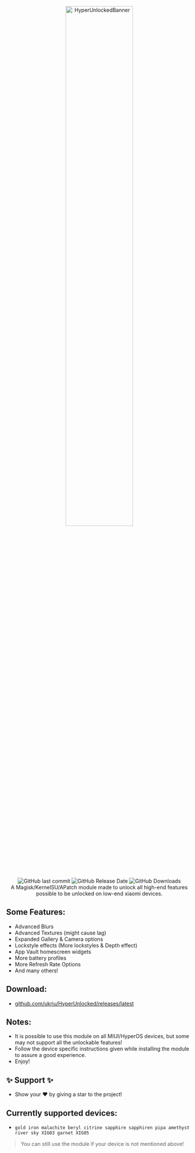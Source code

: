<div align="center">
<picture>
  <source media="(prefers-color-scheme: dark)" srcset="https://raw.githubusercontent.com/ukriu/HyperUnlocked/refs/heads/main/banner/HyperUnlockedBannerDark.png">
  <source media="(prefers-color-scheme: light)" srcset="https://raw.githubusercontent.com/ukriu/HyperUnlocked/refs/heads/main/banner/HyperUnlockedBannerLight.png">
  <img width="60%" alt="HyperUnlockedBanner" src="https://raw.githubusercontent.com/ukriu/HyperUnlocked/refs/heads/main/banner/HyperUnlockedBannerDark.png">
</picture>

<img src="https://img.shields.io/github/last-commit/ukriu/HyperUnlocked?style=flat-square&color=FF5A54&cacheSeconds=100" alt="GitHub last commit"> <img src="https://img.shields.io/github/release-date/ukriu/HyperUnlocked?style=flat-square&label=latest%20release&color=FF5A54&cacheSeconds=100" alt="GitHub Release Date"> <img src="https://img.shields.io/github/downloads/ukriu/HyperUnlocked/total?style=flat-square&label=total%20downloads&color=FF5A54&cacheSeconds=100" alt="GitHub Downloads"><br>
A Magisk/KernelSU/APatch module made to unlock all high-end features possible to be unlocked on low-end xiaomi devices.
</div>

## Some Features:
- Advanced Blurs
- Advanced Textures (might cause lag)
- Expanded Gallery & Camera options
- Lockstyle effects (More lockstyles & Depth effect)
- App Vault homescreen widgets
- More battery profiles
- More Refresh Rate Options
- And many others!

## Download:
- [github.com/ukriu/HyperUnlocked/releases/latest](https://github.com/ukriu/HyperUnlocked/releases/latest)

## Notes:
- It is possible to use this module on all MIUI/HyperOS devices, but some may not support all the unlockable features!
- Follow the device specific instructions given while installing the module to assure a good experience.
- Enjoy!

## :sparkles: Support :sparkles:
- Show your :heart: by giving a star to the project!

## Currently supported devices:
- `gold iron malachite beryl citrine sapphire sapphiren pipa amethyst river sky XIG03 garnet XIG05`
> You can still use the module if your device is not mentioned above!